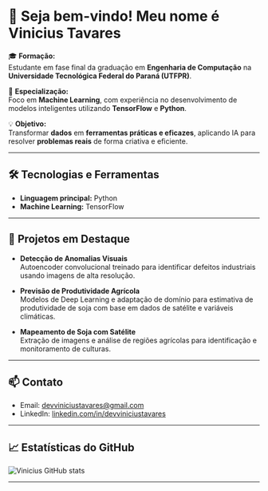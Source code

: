 # 👋 Seja bem-vindo! Meu nome é Vinicius Tavares

🎓 **Formação:**  
Estudante em fase final da graduação em **Engenharia de Computação** na **Universidade Tecnológica Federal do Paraná (UTFPR)**.

🤖 **Especialização:**  
Foco em **Machine Learning**, com experiência no desenvolvimento de modelos inteligentes utilizando **TensorFlow** e **Python**.

💡 **Objetivo:**  
Transformar **dados** em **ferramentas práticas e eficazes**, aplicando IA para resolver **problemas reais** de forma criativa e eficiente.

---

## 🛠 Tecnologias e Ferramentas

- **Linguagem principal:** Python  
- **Machine Learning:** TensorFlow
---

## 🔭 Projetos em Destaque

- **Detecção de Anomalias Visuais**  
  Autoencoder convolucional treinado para identificar defeitos industriais usando imagens de alta resolução.  

- **Previsão de Produtividade Agrícola**  
  Modelos de Deep Learning e adaptação de domínio para estimativa de produtividade de soja com base em dados de satélite e variáveis climáticas.  

- **Mapeamento de Soja com Satélite**  
  Extração de imagens e análise de regiões agrícolas para identificação e monitoramento de culturas.

---

## 📫 Contato

- Email: [devviniciustavares@gmail.com](mailto:devviniciustavares@email.com)  
- LinkedIn: [linkedin.com/in/devviniciustavares](linkedin.com/in/devviniciustavares)  

---

## 📈 Estatísticas do GitHub

![Vinicius GitHub stats](https://github-readme-stats.vercel.app/api?username=ViniciusTavaresSousa&show_icons=true&theme=radical)

---
